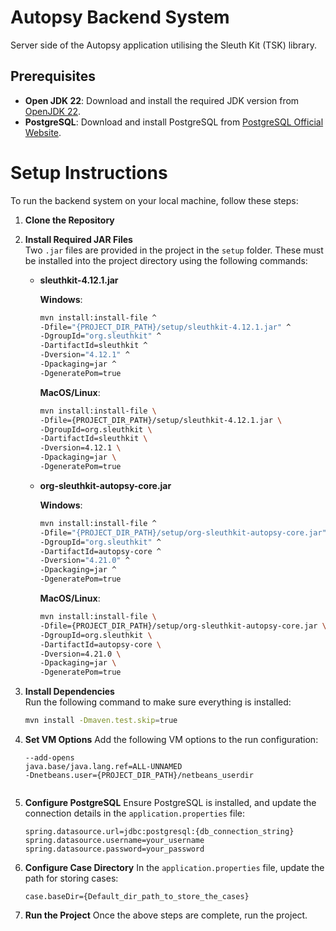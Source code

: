 # Autopsy Backend System
Server side of the Autopsy application utilising the Sleuth Kit (TSK) library.

## Prerequisites
- **Open JDK 22**: Download and install the required JDK version from [OpenJDK 22](https://jdk.java.net/22/).
- **PostgreSQL**: Download and install PostgreSQL from [PostgreSQL Official Website](https://www.postgresql.org/download/).

# Setup Instructions

To run the backend system on your local machine, follow these steps:

1. **Clone the Repository**  

3. **Install Required JAR Files**  
   Two `.jar` files are provided in the project in the `setup` folder. These must be installed into the project directory using the following commands:

   - **sleuthkit-4.12.1.jar**

     **Windows**:
     ```bash
     mvn install:install-file ^
     -Dfile="{PROJECT_DIR_PATH}/setup/sleuthkit-4.12.1.jar" ^
     -DgroupId="org.sleuthkit" ^
     -DartifactId=sleuthkit ^
     -Dversion="4.12.1" ^
     -Dpackaging=jar ^
     -DgeneratePom=true
     ```

     **MacOS/Linux**:
     ```bash
     mvn install:install-file \
     -Dfile={PROJECT_DIR_PATH}/setup/sleuthkit-4.12.1.jar \
     -DgroupId=org.sleuthkit \
     -DartifactId=sleuthkit \
     -Dversion=4.12.1 \
     -Dpackaging=jar \
     -DgeneratePom=true
     ```

   - **org-sleuthkit-autopsy-core.jar**

     **Windows**:
     ```bash
     mvn install:install-file ^
     -Dfile="{PROJECT_DIR_PATH}/setup/org-sleuthkit-autopsy-core.jar" ^
     -DgroupId="org.sleuthkit" ^
     -DartifactId=autopsy-core ^
     -Dversion="4.21.0" ^
     -Dpackaging=jar ^
     -DgeneratePom=true
     ```

     **MacOS/Linux**:
     ```bash
     mvn install:install-file \
     -Dfile={PROJECT_DIR_PATH}/setup/org-sleuthkit-autopsy-core.jar \
     -DgroupId=org.sleuthkit \
     -DartifactId=autopsy-core \
     -Dversion=4.21.0 \
     -Dpackaging=jar \
     -DgeneratePom=true
     ```

4. **Install Dependencies**  
   Run the following command to make sure everything is installed:
   ```bash
   mvn install -Dmaven.test.skip=true

5. **Set VM Options**
   Add the following VM options to the run configuration:
   ```
   --add-opens
   java.base/java.lang.ref=ALL-UNNAMED
   -Dnetbeans.user={PROJECT_DIR_PATH}/netbeans_userdir
  
6. **Configure PostgreSQL**
   Ensure PostgreSQL is installed, and update the connection details in the `application.properties` file:
   ```
   spring.datasource.url=jdbc:postgresql:{db_connection_string}
   spring.datasource.username=your_username
   spring.datasource.password=your_password

7. **Configure Case Directory**
   In the `application.properties` file, update the path for storing cases:
   ```
   case.baseDir={Default_dir_path_to_store_the_cases}
8. **Run the Project**
   Once the above steps are complete, run the project.
